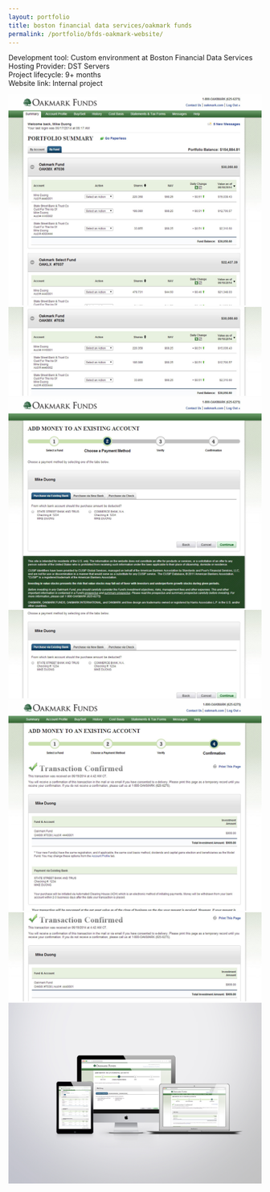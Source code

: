 ```yaml
---
layout: portfolio
title: boston financial data services/oakmark funds
permalink: /portfolio/bfds-oakmark-website/
---
```


Development tool: Custom environment at Boston Financial Data Services     
Hosting Provider: DST Servers  
Project lifecycle: 9+ months  
Website link:  Internal project  

<img src="/img/full/bfds/oak/full-bfds-oak-page1.png">

<img src="/img/full/bfds/oak/full-bfds-oak-page2.png">

<img src="/img/full/bfds/oak/full-bfds-oak-page3.png">

<img src="/img/full/bfds/oak/full-bfds-oak-page4.png">

<img src="/img/full/bfds/oak/full-bfds-oak-page5.png">

<img src="/img/full/bfds/oak/full-bfds-oak-page6.png">

<img src="/img/full/bfds/oak/full-bfds-oak-set.png">